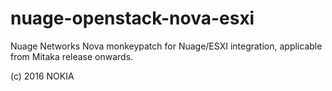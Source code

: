 # nuage-openstack-nova-esxi

Nuage Networks Nova monkeypatch for Nuage/ESXI integration,
applicable from Mitaka release onwards.

(c) 2016 NOKIA
